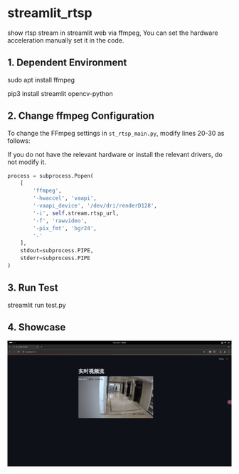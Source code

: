 # streamlit_rtsp
show rtsp stream in streamlit web via ffmpeg, You can set the hardware acceleration manually set it in the code.

## **1. Dependent Environment**
sudo apt install ffmpeg

pip3 install streamlit opencv-python

## **2. Change ffmpeg Configuration**


To change the FFmpeg settings in `st_rtsp_main.py`, modify lines 20-30 as follows:

If you do not have the relevant hardware or install the relevant drivers, do not modify it.

```python
process = subprocess.Popen(
    [
        'ffmpeg',
        '-hwaccel', 'vaapi',
        '-vaapi_device', '/dev/dri/renderD128',
        '-i', self.stream.rtsp_url,
        '-f', 'rawvideo',
        '-pix_fmt', 'bgr24',
        '-'
    ],
    stdout=subprocess.PIPE,
    stderr=subprocess.PIPE
)
```

## **3. Run Test**
streamlit run test.py

## **4. Showcase**
![image](https://github.com/ccl-private/streamlit_rtsp/blob/main/src/converted.gif)
